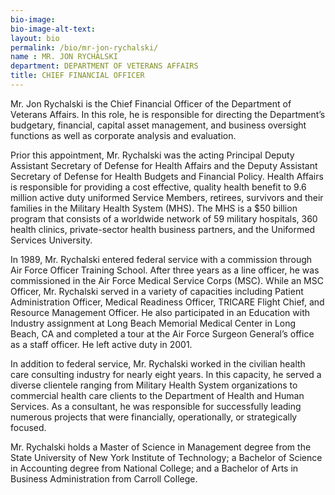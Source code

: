 ```yaml
---
bio-image:
bio-image-alt-text:
layout: bio
permalink: /bio/mr-jon-rychalski/
name : MR. JON RYCHALSKI
department: DEPARTMENT OF VETERANS AFFAIRS
title: CHIEF FINANCIAL OFFICER
---
```

  Mr. Jon Rychalski is the Chief Financial Officer of the Department of Veterans Affairs. In this role, he is responsible for directing the Department’s budgetary, financial, capital asset management, and business oversight functions as well as corporate analysis and evaluation.
             
  Prior this appointment, Mr. Rychalski was the acting Principal Deputy Assistant Secretary of Defense for Health Affairs and the Deputy Assistant Secretary of Defense for Health Budgets and Financial Policy. Health Affairs is responsible for providing a cost effective, quality health benefit to 9.6 million active duty uniformed Service Members, retirees, survivors and their families in the Military Health System (MHS). The MHS is a $50 billion program that consists of a worldwide network of 59 military hospitals, 360 health clinics, private-sector health business partners, and the Uniformed Services University.
             
  In 1989, Mr. Rychalski entered federal service with a commission through Air Force Officer Training School. After three years as a line officer, he was commissioned in the Air Force Medical Service Corps (MSC). While an MSC Officer, Mr. Rychalski served in a variety of capacities including Patient Administration Officer, Medical Readiness Officer, TRICARE Flight Chief, and Resource Management
             Officer. He also participated in an Education with Industry assignment at Long Beach Memorial Medical Center in Long Beach, CA and completed a tour at the Air Force Surgeon General’s office as a staff officer. He left active duty in 2001.
             
  In addition to federal service, Mr. Rychalski worked in the civilian health care consulting industry for nearly eight years. In this capacity, he served a diverse clientele ranging from Military Health System organizations to commercial health care clients to the Department of Health and Human Services. As a consultant, he was responsible for successfully leading numerous projects that were financially, operationally, or strategically focused.
             
  Mr. Rychalski holds a Master of Science in Management degree from the State University of New York Institute of Technology; a Bachelor of Science in Accounting degree from National College; and a Bachelor of Arts in Business Administration from Carroll College.

